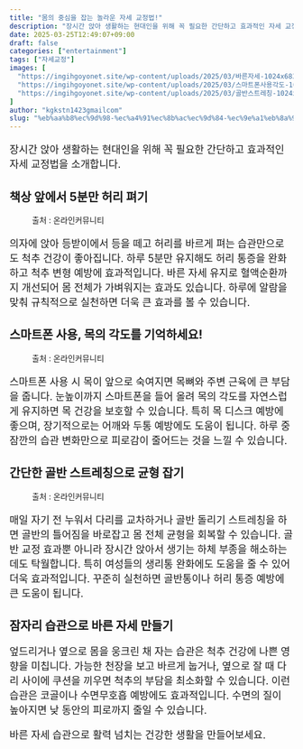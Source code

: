 ```yaml
---
title: "몸의 중심을 잡는 놀라운 자세 교정법!"
description: "장시간 앉아 생활하는 현대인을 위해 꼭 필요한 간단하고 효과적인 자세 교정법을 소개합니다."
date: 2025-03-25T12:49:07+09:00
draft: false
categories: ["entertainment"]
tags: ["자세교정"]
images: [
  "https://ingihgoyonet.site/wp-content/uploads/2025/03/바른자세-1024x683.jpg"
  "https://ingihgoyonet.site/wp-content/uploads/2025/03/스마트폰사용각도-1024x683.jpg"
  "https://ingihgoyonet.site/wp-content/uploads/2025/03/골반스트레칭-1024x683.jpg"
]
author: "kgkstn1423gmailcom"
slug: "%eb%aa%b8%ec%9d%98-%ec%a4%91%ec%8b%ac%ec%9d%84-%ec%9e%a1%eb%8a%94-%eb%86%80%eb%9d%bc%ec%9a%b4-%ec%9e%90%ec%84%b8-%ea%b5%90%ec%a0%95%eb%b2%95"
---
```


<p style="font-size:18px">장시간 앉아 생활하는 현대인을 위해 꼭 필요한 간단하고 효과적인 자세 교정법을 소개합니다.</p> <h2 >책상 앞에서 5분만 허리 펴기</h2> <figure ><img src="https://ingihgoyonet.site/wp-content/uploads/2025/03/바른자세-1024x683.jpg" alt="" style="aspect-ratio:16/9;object-fit:cover"/><figcaption >출처 : 온라인커뮤니티</figcaption></figure> <p style="font-size:18px">의자에 앉아 등받이에서 등을 떼고 허리를 바르게 펴는 습관만으로도 척추 건강이 좋아집니다. 하루 5분만 유지해도 허리 통증을 완화하고 척추 변형 예방에 효과적입니다. 바른 자세 유지로 혈액순환까지 개선되어 몸 전체가 가벼워지는 효과도 있습니다. 하루에 알람을 맞춰 규칙적으로 실천하면 더욱 큰 효과를 볼 수 있습니다.</p> <h2 >스마트폰 사용, 목의 각도를 기억하세요!</h2> <figure ><img src="https://ingihgoyonet.site/wp-content/uploads/2025/03/스마트폰사용각도-1024x683.jpg" alt="" style="aspect-ratio:16/9;object-fit:cover"/><figcaption >출처 : 온라인커뮤니티</figcaption></figure> <p style="font-size:18px">스마트폰 사용 시 목이 앞으로 숙여지면 목뼈와 주변 근육에 큰 부담을 줍니다. 눈높이까지 스마트폰을 들어 올려 목의 각도를 자연스럽게 유지하면 목 건강을 보호할 수 있습니다. 특히 목 디스크 예방에 좋으며, 장기적으로는 어깨와 두통 예방에도 도움이 됩니다. 하루 중 잠깐의 습관 변화만으로 피로감이 줄어드는 것을 느낄 수 있습니다.</p> <h2 >간단한 골반 스트레칭으로 균형 잡기</h2> <figure ><img src="https://ingihgoyonet.site/wp-content/uploads/2025/03/골반스트레칭-1024x683.jpg" alt="" style="aspect-ratio:16/9;object-fit:cover"/><figcaption >출처 : 온라인커뮤니티</figcaption></figure> <p style="font-size:18px">매일 자기 전 누워서 다리를 교차하거나 골반 돌리기 스트레칭을 하면 골반의 틀어짐을 바로잡고 몸 전체 균형을 회복할 수 있습니다. 골반 교정 효과뿐 아니라 장시간 앉아서 생기는 하체 부종을 해소하는 데도 탁월합니다. 특히 여성들의 생리통 완화에도 도움을 줄 수 있어 더욱 효과적입니다. 꾸준히 실천하면 골반통이나 허리 통증 예방에 큰 도움이 됩니다.</p> <h2 >잠자리 습관으로 바른 자세 만들기</h2> <p style="font-size:18px">엎드리거나 옆으로 몸을 웅크린 채 자는 습관은 척추 건강에 나쁜 영향을 미칩니다. 가능한 천장을 보고 바르게 눕거나, 옆으로 잘 때 다리 사이에 쿠션을 끼우면 척추의 부담을 최소화할 수 있습니다. 이런 습관은 코골이나 수면무호흡 예방에도 효과적입니다. 수면의 질이 높아지면 낮 동안의 피로까지 줄일 수 있습니다.</p> <p style="font-size:18px">바른 자세 습관으로 활력 넘치는 건강한 생활을 만들어보세요.</p>